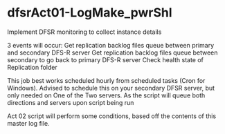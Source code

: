 # dfsrAct01-LogMake_pwrShl
Implement DFSR monitoring to collect instance details

3 events will occur:
  Get replication backlog files queue between primary and secondary DFS-R server
  Get replication backlog files queue between secondary to go back to primary DFS-R server
  Check health state of Replication folder
  
This job best works scheduled hourly from scheduled tasks (Cron for Windows).
  Advised to schedule this on your secondary DFSR server, but only needed on One of the Two servers. As the script will queue both directions and servers upon script being run

Act 02 script will perform some conditions, based off the contents of this master log file.
